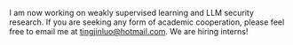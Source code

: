 I am now working on weakly supervised learning and LLM security research. If you are seeking any form of academic cooperation, please feel free to email me at tingjinluo@hotmail.com. We are hiring interns!


